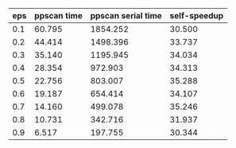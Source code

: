 eps | ppscan time | ppscan serial time | self-speedup 
--- | --- | --- | ---
0.1 | 60.795 | 1854.252 | 30.500
0.2 | 44.414 | 1498.396 | 33.737
0.3 | 35.140 | 1195.945 | 34.034
0.4 | 28.354 | 972.903 | 34.313
0.5 | 22.756 | 803.007 | 35.288
0.6 | 19.187 | 654.414 | 34.107
0.7 | 14.160 | 499.078 | 35.246
0.8 | 10.731 | 342.716 | 31.937
0.9 | 6.517 | 197.755 | 30.344
